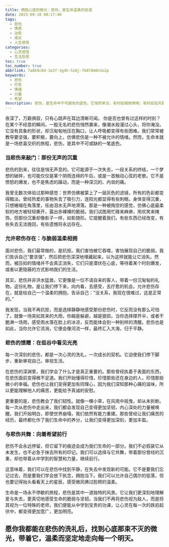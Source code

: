 ```yaml
---
title: 拥抱心底的微光：悲伤，是生命温柔的低语
date: 2025-09-10 00:17:48
tags:
  - 悲伤
  - 情感
  - 治愈
  - 成长
  - 人生感悟
categories:
  - 心灵感悟
  - 生活哲思
toc: true
toc_number: true
abbrlink: 7a8b9c0d-1e2f-3g4h-5i6j-7k8l9m0n1o2p
keywords:
  - 悲伤
  - 疗愈
  - 情绪
  - 力量
  - 希望
description: 悲伤，是生命中不可避免的底色，它悄然来访，有时如细雨绵绵，有时如狂风骤雨。我们常常试图逃避、抗拒，却忘了它也是一种深刻的体验，是心灵深处温柔的低语。这篇文章，想与你一同走入悲伤的深处，去感受它，理解它，最终，在它的洗礼中找到属于自己的那束微光，让生命因此而更加丰盈、更有力量。
---
```


夜深了，万籁俱寂，只有心跳声在耳边清晰可闻。
你是否也曾有过这样的时刻？
在某个不经意的瞬间，一股无名的悲伤悄然袭来，像潮水般漫过心头，将你淹没。它没有具象的形状，却沉甸甸地压在胸口，让人呼吸都变得有些困难。我们常常被教导要坚强，要积极，要向上，仿佛悲伤是一种不被允许的情绪。然而，生命本就是一场悲喜交织的旅程，悲伤，是其中不可或缺的一笔底色。

### 当悲伤来敲门：那份无声的沉重

悲伤的到来，往往是悄无声息的。它可能源于一次失去，一段关系的终结，一个梦想的破碎，也可能仅仅是某个阴雨连绵的午后，或是一首触动心弦的老歌。它不是愤怒的爆发，也不是焦虑的躁动，而是一种深沉的、内敛的痛。

我曾无数次体验过那种感觉：世界仿佛被蒙上了一层灰色的滤镜，所有的色彩都变得黯淡。曾经热爱的事物失去了吸引力，连阳光都显得有些刺眼。身体变得沉重，只想蜷缩在角落里，任由泪水无声地滑落。那是一种被掏空的感觉，仿佛心底最柔软的地方被轻轻撕开，露出赤裸裸的脆弱。我们试图用忙碌来麻痹，用欢笑来掩饰，但那份沉重却像影子一样，如影随形。它提醒着我们，有些东西已经改变，有些失去无法挽回，有些遗憾将永远存在。

### 允许悲伤存在：与脆弱温柔相拥

面对悲伤，我们最常做的，是抗拒。我们害怕被它吞噬，害怕展现自己的脆弱。我们告诉自己“要坚强”，然后把悲伤深深地埋藏起来，以为这样就能让它消失。然而，被压抑的情绪并不会真正消失，它们只是潜伏在心底，等待着某个时刻爆发，或者以更隐蔽的方式影响我们的生活。

其实，悲伤并非洪水猛兽。它更像是一位不请自来的客人，带着一份沉甸甸的礼物。这份礼物，是让我们停下来，向内看，去感受，去疗愈的机会。允许悲伤存在，就是给自己一个温柔的拥抱，告诉自己：“没关系，我现在很难过，这是正常的。”

我发现，当我不再抗拒，而是选择静静地感受那份悲伤时，它反而没有那么可怕了。就像一场突如其来的大雨，你越是躲避，越是狼狈。当你选择撑开伞，或者干脆淋一场雨，感受雨水落在脸上的冰凉，反而能体会到一种别样的清醒。悲伤也是如此，当你允许它流淌，它便会像河流一样，最终汇入大海，归于平静。

### 悲伤的馈赠：在低谷中看见光亮

每一次深刻的悲伤，都是一次心灵的洗礼，一次成长的契机。它迫使我们停下脚步，重新审视自己，审视生活。

在悲伤的深渊里，我们学会了什么才是真正重要的。那些曾经执着于表面的东西，在悲伤面前变得微不足道。我们开始懂得珍惜，珍惜那些还在身边的人，珍惜那些微小的幸福。悲伤也让我们变得更加有同理心，因为我们深知那种心痛的滋味，所以更能理解他人的痛苦，更能给予真诚的安慰。

更重要的是，悲伤教会了我们韧性。就像一棵小草，在风雨中摇曳，却从未折断。每一次从悲伤中走出来，我们都会发现自己变得更加坚韧，内心深处的力量被唤醒。我们开始明白，即使世界崩塌，我们依然有能力重建。那些曾经让我们痛苦的经历，最终都化作了我们生命中的养分，让我们变得更加深刻，更加丰盈。

### 与悲伤共舞：向着希望前行

悲伤不会永远停留，但它留下的痕迹会成为我们生命的一部分。我们不必假装它从未发生，也不必急于抹去所有的印记。我们可以选择与它共舞，带着那份曾经的沉重，却也带着从中学到的智慧和力量，继续前行。

这意味着，我们可以在悲伤中找到平静，在失去中发现新的可能。它不是要我们忘记过去，而是要我们学会放下执念，拥抱当下。我们可以允许自己偶尔的低落，但也要记得抬头看看天上的星辰，感受微风拂过脸颊的温柔。

生命是一场永不停歇的旅程，悲伤是其中一道独特的风景。它让我们更深刻地理解爱与失去，更真切地感受生命的脆弱与坚韧。当我们不再将悲伤视为敌人，而是将其视为一位特殊的老师，我们便能从中学到宝贵的功课，让心灵在每一次的跌宕起伏中，都变得更加宽广，更加明亮。

愿你我都能在悲伤的洗礼后，找到心底那束不灭的微光，带着它，温柔而坚定地走向每一个明天。
---